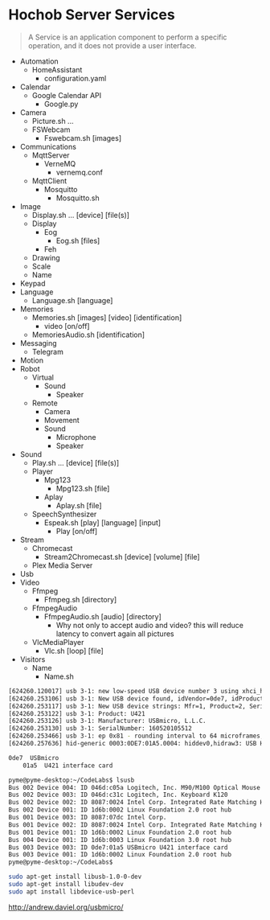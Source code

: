 # Hochob Server Services

> A Service is an application component to perform a specific operation, and it does not provide a user interface. 

- Automation
  - HomeAssistant
    - configuration.yaml
- Calendar
  - Google Calendar API
    - Google.py
- Camera
  - Picture.sh ...
  - FSWebcam
    - Fswebcam.sh [images]
- Communications
  - MqttServer
    - VerneMQ
      - vernemq.conf
  - MqttClient
    - Mosquitto
      - Mosquitto.sh
- Image
  - Display.sh ... [device] [file(s)]
  - Display
    - Eog
      - Eog.sh [files]
    - Feh
  - Drawing
  - Scale
  - Name
- Keypad
- Language
  - Language.sh [language]
- Memories
  - Memories.sh [images] [video] [identification]
    - video [on/off]
  - MemoriesAudio.sh [identification]
- Messaging
  - Telegram
- Motion
- Robot
  - Virtual
    - Sound
      - Speaker
  - Remote
    - Camera
    - Movement
    - Sound
      - Microphone
      - Speaker
- Sound
  - Play.sh ... [device] [file(s)]
  - Player
    - Mpg123
      - Mpg123.sh [file]
    - Aplay
      - Aplay.sh [file]
  - SpeechSynthesizer
    - Espeak.sh [play] [language] [input]
      - Play [on/off]
- Stream
  - Chromecast
    - Stream2Chromecast.sh [device] [volume] [file]
  - Plex Media Server
- Usb
- Video
  - Ffmpeg
    - Ffmpeg.sh [directory]
  - FfmpegAudio
    - FfmpegAudio.sh [audio] [directory]
      - Why not only to accept audio and video? this will reduce latency to convert again all pictures
  - VlcMediaPlayer
    - Vlc.sh [loop] [file]
- Visitors
  - Name
    - Name.sh
    
```sh
[624260.120017] usb 3-1: new low-speed USB device number 3 using xhci_hcd
[624260.253106] usb 3-1: New USB device found, idVendor=0de7, idProduct=01a5
[624260.253117] usb 3-1: New USB device strings: Mfr=1, Product=2, SerialNumber=3
[624260.253122] usb 3-1: Product: U421
[624260.253126] usb 3-1: Manufacturer: USBmicro, L.L.C.
[624260.253130] usb 3-1: SerialNumber: 160520105512
[624260.253466] usb 3-1: ep 0x81 - rounding interval to 64 microframes, ep desc says 80 microframes
[624260.257636] hid-generic 0003:0DE7:01A5.0004: hiddev0,hidraw3: USB HID v1.00 Device [USBmicro, L.L.C. U421] on usb-0000:00:14.0-1/input0
```

```sh
0de7  USBmicro
	01a5  U421 interface card
```

```sh
pyme@pyme-desktop:~/CodeLabs$ lsusb
Bus 002 Device 004: ID 046d:c05a Logitech, Inc. M90/M100 Optical Mouse
Bus 002 Device 003: ID 046d:c31c Logitech, Inc. Keyboard K120
Bus 002 Device 002: ID 8087:0024 Intel Corp. Integrated Rate Matching Hub
Bus 002 Device 001: ID 1d6b:0002 Linux Foundation 2.0 root hub
Bus 001 Device 003: ID 8087:07dc Intel Corp. 
Bus 001 Device 002: ID 8087:0024 Intel Corp. Integrated Rate Matching Hub
Bus 001 Device 001: ID 1d6b:0002 Linux Foundation 2.0 root hub
Bus 004 Device 001: ID 1d6b:0003 Linux Foundation 3.0 root hub
Bus 003 Device 003: ID 0de7:01a5 USBmicro U421 interface card
Bus 003 Device 001: ID 1d6b:0002 Linux Foundation 2.0 root hub
pyme@pyme-desktop:~/CodeLabs$ 
```

```sh
sudo apt-get install libusb-1.0-0-dev
sudo apt-get install libudev-dev
sudo apt install libdevice-usb-perl
```
http://andrew.daviel.org/usbmicro/


